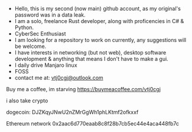 - Hello, this is my second (now main) github account, as my original's password was in a data leak.
- I am a solo, freelance Rust developer, along with proficencies in C# & Python.
- CyberSec Enthusiast
- I am looking for a repository to work on currently, any suggestions will be welcome.
- I have interests in networking (but not web), desktop software development & anything that means I don't have to make a gui.
- I daily drive Manjaro linux
- FOSS
- contact me at: vtj0cgj@outlook.com

Buy me a coffee, im starving
https://buymeacoffee.com/vtj0cgj

i also take crypto

dogecoin:
DJZKqyJNwU2nZMrGgWh1phLKtmf2ofkxxf

Ethereum network
0x2aac6d770eaab8c8f28b7cb5ec44e4aca448fb7c